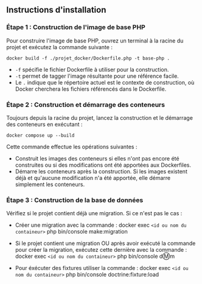 ## Instructions d'installation

### Étape 1 : Construction de l'image de base PHP

Pour construire l'image de base PHP, ouvrez un terminal à la racine du projet et exécutez la commande suivante :

    docker build -f ./projet_docker/Dockerfile.php -t base-php .

- `-f` spécifie le fichier Dockerfile à utiliser pour la construction.
- `-t` permet de tagger l'image résultante pour une référence facile.
- Le `.` indique que le répertoire actuel est le contexte de construction, où Docker cherchera les fichiers référencés dans le Dockerfile.

### Étape 2 : Construction et démarrage des conteneurs

Toujours depuis la racine du projet, lancez la construction et le démarrage des conteneurs en exécutant :

    docker compose up --build

Cette commande effectue les opérations suivantes :
- Construit les images des conteneurs si elles n'ont pas encore été construites ou si des modifications ont été apportées aux Dockerfiles.
- Démarre les conteneurs après la construction. Si les images existent déjà et qu'aucune modification n'a été apportée, elle démarre simplement les conteneurs.

### Étape 3 : Construction de la base de données

Vérifiez si le projet contient déjà une migration. Si ce n'est pas le cas :

- Créer une migration avec la commande : 
    docker exec `<id ou nom du containeur>` php bin/console make:migration

- Si le projet contient une migration OU après avoir exécuté la commande pour créer la migration, exécutez cette dernière avec la commande : 
    docker exec `<id ou nom du containeur>` php bin/console d:m:m

- Pour éxécuter des fixtures utiliser la commande : 
    docker exec `<id ou nom du containeur>` php bin/console doctrine:fixture:load